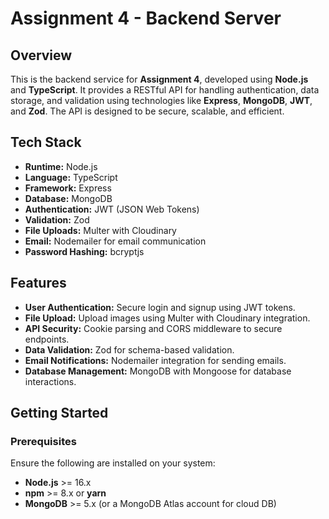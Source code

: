 # Assignment 4 - Backend Server

## Overview

This is the backend service for **Assignment 4**, developed using **Node.js** and **TypeScript**. It provides a RESTful API for handling authentication, data storage, and validation using technologies like **Express**, **MongoDB**, **JWT**, and **Zod**. The API is designed to be secure, scalable, and efficient.

## Tech Stack

- **Runtime:** Node.js
- **Language:** TypeScript
- **Framework:** Express
- **Database:** MongoDB
- **Authentication:** JWT (JSON Web Tokens)
- **Validation:** Zod
- **File Uploads:** Multer with Cloudinary
- **Email:** Nodemailer for email communication
- **Password Hashing:** bcryptjs

## Features

- **User Authentication:** Secure login and signup using JWT tokens.
- **File Upload:** Upload images using Multer with Cloudinary integration.
- **API Security:** Cookie parsing and CORS middleware to secure endpoints.
- **Data Validation:** Zod for schema-based validation.
- **Email Notifications:** Nodemailer integration for sending emails.
- **Database Management:** MongoDB with Mongoose for database interactions.

## Getting Started

### Prerequisites

Ensure the following are installed on your system:

- **Node.js** >= 16.x
- **npm** >= 8.x or **yarn**
- **MongoDB** >= 5.x (or a MongoDB Atlas account for cloud DB)
